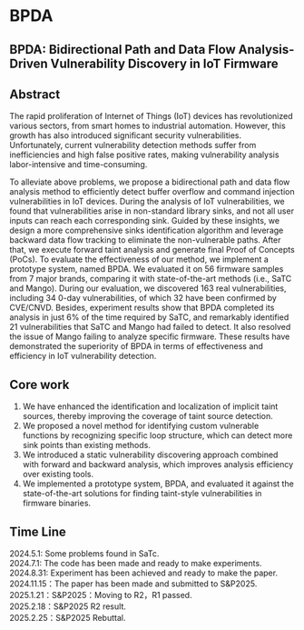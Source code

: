 # BPDA

## BPDA: Bidirectional Path and Data Flow Analysis-Driven Vulnerability Discovery in IoT Firmware

## Abstract
The rapid proliferation of Internet of Things (IoT) devices has revolutionized various sectors, from smart homes to industrial automation. However, this growth has also introduced significant security vulnerabilities. Unfortunately, current vulnerability detection methods suffer from inefficiencies and high false positive rates, making vulnerability analysis labor-intensive and time-consuming.

To alleviate above problems, we propose a bidirectional path and data flow analysis method to efficiently detect buffer overflow and command injection vulnerabilities in IoT devices. 
During the analysis of IoT vulnerabilities, we found that vulnerabilities arise in non-standard library sinks, and not all user inputs can reach each corresponding sink. Guided by these insights, we design a more comprehensive sinks identification algorithm and leverage backward data flow tracking to eliminate the non-vulnerable paths. After that, we execute forward taint analysis and generate final Proof of Concepts (PoCs). 
To evaluate the effectiveness of our method, we implement a prototype system, named BPDA. We evaluated it on 56 firmware samples from 7 major brands, comparing it with state-of-the-art methods (i.e., SaTC and Mango).
During our evaluation, we discovered 163 real vulnerabilities, including 34 0-day vulnerabilities, of which 32 have been confirmed by CVE/CNVD.
Besides, experiment results show that BPDA completed its analysis in just 6% of the time required by SaTC, and remarkably identified 21 vulnerabilities that SaTC and Mango had failed to detect. It also resolved the issue of Mango failing to analyze specific firmware.
These results have demonstrated the superiority of BPDA in terms of effectiveness and efficiency in IoT vulnerability detection.

## Core work
1. We have enhanced the identification and localization of implicit taint sources, thereby improving the coverage of taint source detection.
2. We proposed a novel method for identifying custom vulnerable functions by recognizing specific loop structure, which can detect more sink points than existing methods.
3. We introduced a static vulnerability discovering approach combined with forward and backward analysis, which improves analysis efficiency over existing tools.
4. We implemented a prototype system, BPDA, and evaluated it against the state-of-the-art solutions for finding taint-style vulnerabilities in firmware binaries.

## Time Line
2024.5.1: Some problems found in SaTc.  
2024.7.1: The code has been made and ready to make experiments.  
2024.8.31: Experiment has been achieved and ready to make the paper.  
2024.11.15：The paper has been made and submitted to S&P2025.  
2025.1.21：S&P2025：Moving to R2，R1 passed.  
2025.2.18：S&P2025 R2 result.  
2025.2.25：S&P2025 Rebuttal.  

